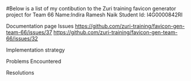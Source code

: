#Below is a list of my contibution to the Zuri training favicon generator project for Team 66 
Name:Indira Ramesh Naik
Student Id: I4G0000842RI






Documentation page
Issues
https://github.com/zuri-training/favicon-gen-team-66/issues/37
https://github.com/zuri-training/favicon-gen-team-66/issues/32


Implementation strategy


Problems Encountered



Resolutions 




